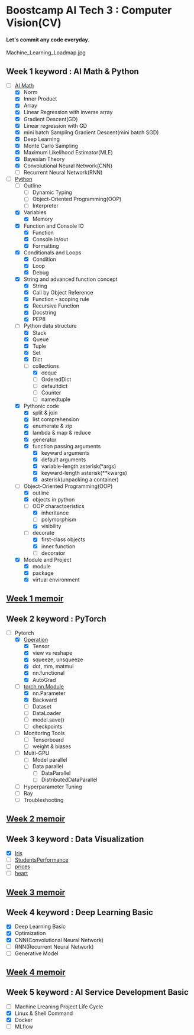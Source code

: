 <h1>Boostcamp AI Tech 3 : Computer Vision(CV)</h1>

<h4>Let's commit any code everyday.</h4>

Machine_Learning_Loadmap.jpg

<h2>Week 1 keyword : AI Math & Python</h2>

- [ ] [AI Math](https://github.com/hyo-jae-jung/Boostcamp_AI_Tech_3/blob/master/Practise/Week01/Week01_AI_Math.ipynb)
    - [x] Norm
    - [x] Inner Product
    - [x] Array
    - [x] Linear Regression with inverse array
    - [x] Gradient Descent(GD)
    - [x] Linear regression with GD
    - [x] mini batch Sampling Gradient Descent(mini batch SGD)
    - [x] Deep Learning
    - [x] Monte Carlo Sampling
    - [x] Maximum Likelihood Estimator(MLE)
    - [x] Bayesian Theory
    - [x] Convolutional Neural Network(CNN)
    - [ ] Recurrent Neural Network(RNN)
    
- [ ] [Python](https://github.com/hyo-jae-jung/Boostcamp_AI_Tech_3/blob/master/Practise/Week01/Week01_Python.ipynb)
    - [ ] Outline
        - [ ] Dynamic Typing
        - [ ] Object-Oriented Programming(OOP)
        - [ ] Interpreter
    - [x] Variables
        - [x] Memory
    - [x] Function and Console IO
        - [x] Function
        - [x] Console in/out
        - [x] Formatting
    - [x] Conditionals and Loops
        - [x] Condition
        - [x] Loop
        - [x] Debug
    - [x] String and advanced function concept
        - [x] String
        - [x] Call by Object Reference
        - [x] Function - scoping rule
        - [x] Recursive Function
        - [x] Docstring
        - [x] PEP8
    - [ ] Python data structure
        - [x] Stack
        - [x] Queue
        - [x] Tuple
        - [x] Set
        - [x] Dict
        - [ ] collections
            - [x] deque
            - [ ] OrderedDict
            - [ ] defaultdict
            - [ ] Counter
            - [ ] namedtuple
    - [x] Pythonic code
        - [x] split & join
        - [x] list comprehension  
        - [x] enumerate & zip
        - [x] lambda & map & reduce
        - [x] generator
        - [x] function passing arguments
            - [x] keyward arguments
            - [x] default arguments
            - [x] variable-length asterisk(*args)
            - [x] keyward-length asterisk(**kwargs)
            - [x] asterisk(unpacking a container)
    - [ ] Object-Oriented Programming(OOP)
        - [x] outline
        - [x] objects in python
        - [ ] OOP charactoeristics
            - [x] inheritance
            - [ ] polymorphism
            - [x] visibility
        - [ ] decorate
            - [x] first-class objects
            - [x] inner function
            - [ ] decorator
    - [x] Module and Project
        - [x] module
        - [x] package
        - [x] virtual environment

<h2>        
    <a href="https://github.com/hyo-jae-jung/Boostcamp_AI_Tech_3/blob/master/Memoir/week_1.txt">Week 1 memoir</a>
<h2>

<h2>Week 2 keyword : PyTorch</h2>

- [ ] Pytorch
    - [x] [Operation](https://github.com/hyo-jae-jung/Boostcamp_AI_Tech_3/blob/master/Practise/Week02/Week02_Operation.ipynb)
        - [x] Tensor
        - [x] view vs reshape
        - [x] squeeze, unsqueeze
        - [x] dot, mm, matmul
        - [x] nn.functional
        - [x] AutoGrad
    - [ ] [torch.nn.Module](https://github.com/hyo-jae-jung/Boostcamp_AI_Tech_3/blob/master/Practise/Week02/Week02_Module.ipynb)
        - [x] nn.Parameter
        - [x] Backward
        - [ ] Dataset
        - [ ] DataLoader
        - [ ] model.save()
        - [ ] checkpoints
    - [ ] Monitoring Tools
        - [ ] Tensorboard
        - [ ] weight & biases
    - [ ] Multi-GPU
        - [ ] Model parallel
        - [ ] Data parallel
            - [ ] DataParallel
            - [ ] DistributedDataParallel
    - [ ] Hyperparameter Tuning
    - [ ] Ray
    - [ ] Troubleshooting

<h2>
    <a href="https://github.com/hyo-jae-jung/Boostcamp_AI_Tech_3/blob/master/Memoir/week_2.txt">Week 2 memoir</a>
<h2/>

<h2>Week 3 keyword : Data Visualization</h2>

- [x] [Iris](https://github.com/hyo-jae-jung/Boostcamp_AI_Tech_3/blob/master/Week03/Practise/Week03_Iris.ipynb)
- [ ] [StudentsPerformance](https://github.com/hyo-jae-jung/Boostcamp_AI_Tech_3/blob/master/Practise/Week03/Week03_StudentsPerformance.ipynb)
- [ ] [prices](https://github.com/hyo-jae-jung/Boostcamp_AI_Tech_3/blob/master/Practise/Week03/Week03_prices.ipynb)
- [ ] [heart](https://github.com/hyo-jae-jung/Boostcamp_AI_Tech_3/blob/master/Practise/Week03/Week03_heart.ipynb)

<h2>
    <a href="https://github.com/hyo-jae-jung/Boostcamp_AI_Tech_3/blob/master/Memoir/week_3.txt">Week 3 memoir</a>
<h2/>

<h2>Week 4 keyword : Deep Learning Basic</h2>

- [x] Deep Learning Basic
- [x] Optimization
- [x] CNN(Convolutional Neural Network)
- [ ] RNN(Recurrent Neural Network)
- [ ] Generative Model

<h2>
    <a href="https://github.com/hyo-jae-jung/Boostcamp_AI_Tech_3/blob/master/Memoir/week_4.txt">Week 4 memoir</a>
<h2/>

<h2>Week 5 keyword : AI Service Development Basic</h2>

- [ ] Machine Lreaning Project Life Cycle
- [x] Linux & Shell Command
- [x] Docker
- [ ] MLflow